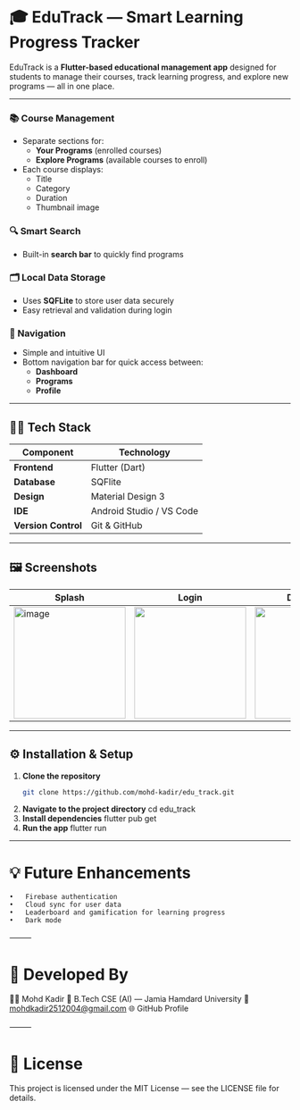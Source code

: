 # 🎓 EduTrack — Smart Learning Progress Tracker  

EduTrack is a **Flutter-based educational management app** designed for students to manage their courses, track learning progress, and explore new programs — all in one place.  

---

### 📚 Course Management  
- Separate sections for:
  - **Your Programs** (enrolled courses)
  - **Explore Programs** (available courses to enroll)
- Each course displays:
  - Title  
  - Category  
  - Duration  
  - Thumbnail image  

### 🔍 Smart Search  
- Built-in **search bar** to quickly find programs  

### 🗂️ Local Data Storage  
- Uses **SQFLite** to store user data securely  
- Easy retrieval and validation during login  

### 🧭 Navigation  
- Simple and intuitive UI  
- Bottom navigation bar for quick access between:
  - **Dashboard**
  - **Programs**
  - **Profile**

---

## 🧑‍💻 Tech Stack  

| Component | Technology |
|------------|-------------|
| **Frontend** | Flutter (Dart) |
| **Database** | SQFlite |
| **Design** | Material Design 3 |
| **IDE** | Android Studio / VS Code |
| **Version Control** | Git & GitHub |

---

## 🖼️ Screenshots  

| Splash | Login | Dashboard | Programs | Profile |
|----------|--------|-----------|-----------|----------|
| <img width="200" alt="image" src="https://github.com/user-attachments/assets/2547bf9b-68a4-4261-b6e6-9a1f8abc61f9" />| <img width="200" src="https://github.com/user-attachments/assets/18a5f89f-f316-4550-8fe9-ad306f3f8dad" /> | <img width="200" src="https://github.com/user-attachments/assets/373ef1db-a816-436c-b1d8-294f64903df8" /> | <img width="200" src="https://github.com/user-attachments/assets/2d1a06f7-e7a7-4202-8d9e-3331d3a23b95" /> | <img width="200" src="https://github.com/user-attachments/assets/1db3b16f-06ca-4b5c-b041-e61a732ac42e" /> |

---

## ⚙️ Installation & Setup  

1. **Clone the repository**
   ```bash
   git clone https://github.com/mohd-kadir/edu_track.git
2. **Navigate to the project directory**
   cd edu_track
3. **Install dependencies**
   flutter pub get
4. **Run the app**
   flutter run
---
# 💡 Future Enhancements
	•	Firebase authentication
	•	Cloud sync for user data
	•	Leaderboard and gamification for learning progress
	•	Dark mode

⸻

# 🧠 Developed By

👨‍💻 Mohd Kadir
📍 B.Tech CSE (AI) — Jamia Hamdard University
📧 mohdkadir2512004@gmail.com
🌐 GitHub Profile

⸻

# 🪪 License

This project is licensed under the MIT License — see the LICENSE file for details.
